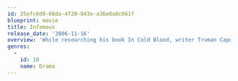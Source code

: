 ```yaml
---
id: 25efc6d0-68da-4f20-843e-a36e8a8c661f
blueprint: movie
title: Infamous
release_date: '2006-11-16'
overview: 'While researching his book In Cold Blood, writer Truman Capote develops a close relationship with convicted murderers Dick Hickock and Perry Smith.'
genres:
  -
    id: 18
    name: Drama
---
```


